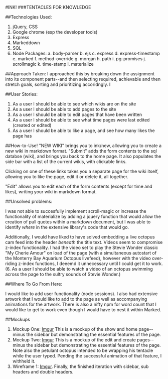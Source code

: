 #INK!
###TENTACLES FOR KNOWLEDGE

##Technologies Used:
1. jQuery, CSS
2. Google chrome (esp the developer tools)
3. Express
4. Markeddown
5. SQL
6. Node Packages:
  a. body-parser
  b. ejs
  c. express
  d. express-timestamp
  e. marked
  f. method-override
  g. morgan
  h. path
  i. pg-promises
  j. scrollmagic
  k. time-stamp
  l. materialize


##Approach Taken:
I approached this by breaking down the assignment into its component parts--and then selecting required, achievable and then stretch goals, sorting and prioritizing accoridngly. I



##User Stories:
1. As a user I should be able to see which wikis are on the site
2. As a user I should be able to add pages to the site
3. As a user I should be able to edit pages that have been written
4. As a user I should be able to see what time pages were last edited (created or edited)
5. As a user I should be able to like a page, and see how many likes the page has


##How-to-Use!
"NEW WIKI" brings you to ink/new, allowing you to create a new wiki in markdown format. "Submit" adds the form contents to the sql databse (wiki), and brings you back to the home page. It also populates the side bar with a list of the current wikis, with clickable links.

Clicking on one of these links takes you a separate page for the wiki itself, allowing you to like the page, edit it or delete it, all together.

"Edit" allows you to edit each of the form contents (except for time and likes), writing your wiki in markdown format.

##Unsolved problems:

I was not able to succesfully implement scroll-magic or increase the functionality of materialize by adding a jquery function that would allow the creation of pull quotes within a markdown document, but I was able to identify _where_ in the extensive library's code that would go.

Additionally, I would have liked to have solved embedding a live octopus cam feed into the header _beneath_ the title text. Videos seem to compromise z-index functionality. I had the video set to play the Stevie Wonder classic "My Cherie Amour" on load of the page (with a simultaneous autostart of the Monterry Bay Aquarium Octopus livefeed), however with the video over-riding z-index functions, I deeemd it unnecessary until I could get it to work. (6. As a user I should be able to watch a video of an octopus swimming across the page to the sultry sounds of Stevie Wonder.)



##Where To Go From Here:

I would like to add user functionality (node sessions). I also had extensive artwork that I would like to add to the page as well as accompanying animations for the artwork. There is also a nifty npm for word count that I would like to get to work even though I would have to nest it within Marked.

##Mockups
1. Mockup One: [Imgur](http://i.imgur.com/i0mSwkP.jpg) This is a mockup of the show and home page--minus the sidebar but demonstrating the essential features of the page.
2. Mockup Two: [Imgur](http://i.imgur.com/GgAg7uK.jpg) This is a mockup of the edit and create pages--minus the sidebar but demonstrating the essential features of the page. Note also the petulant octopus intended to be wrapping his tentacle while the user typed. Pending the successful animation of that feature, I withheld it.
3. Wireframe 1: [Imgur](http://i.imgur.com/UyrzSDi.png). Finally, the finished iteration with sidebar, sub headers and double headers.

